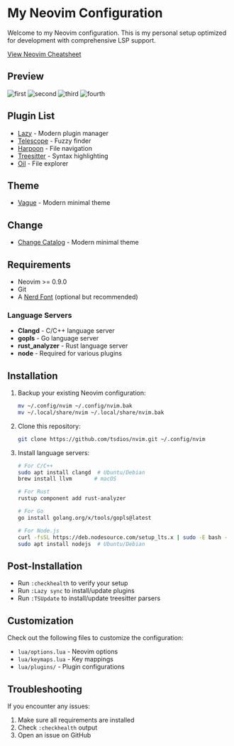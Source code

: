 # My Neovim Configuration

Welcome to my Neovim configuration. This is my personal setup optimized for development with comprehensive LSP support.

[View Neovim Cheatsheet](./CHEATSHEET.md)

## Preview

![first](main.png)
![second](second.png)
![third](third.png)
![fourth](fourth.png)

## Plugin List

- [Lazy](https://github.com/folke/lazy.nvim) - Modern plugin manager
- [Telescope](https://github.com/nvim-telescope/telescope.nvim) - Fuzzy finder
- [Harpoon](https://github.com/ThePrimeagen/harpoon) - File navigation
- [Treesitter](https://github.com/nvim-treesitter/nvim-treesitter) - Syntax highlighting
- [Oil](https://github.com/stevearc/oil.nvim) - File explorer

## Theme

- [Vague](https://github.com/vague2k/vague.nvim) - Modern minimal theme

## Change

- [Change Catalog](CHANGELOG.md) - Modern minimal theme

## Requirements

- Neovim >= 0.9.0
- Git
- A [Nerd Font](https://www.nerdfonts.com/) (optional but recommended)

### Language Servers

- **Clangd** - C/C++ language server
- **gopls** - Go language server
- **rust_analyzer** - Rust language server
- **node** - Required for various plugins

## Installation

1. Backup your existing Neovim configuration:

   ```bash
   mv ~/.config/nvim ~/.config/nvim.bak
   mv ~/.local/share/nvim ~/.local/share/nvim.bak
   ```

2. Clone this repository:

   ```bash
   git clone https://github.com/tsdios/nvim.git ~/.config/nvim
   ```

3. Install language servers:

   ```bash
   # For C/C++
   sudo apt install clangd  # Ubuntu/Debian
   brew install llvm       # macOS

   # For Rust
   rustup component add rust-analyzer

   # For Go
   go install golang.org/x/tools/gopls@latest

   # For Node.js
   curl -fsSL https://deb.nodesource.com/setup_lts.x | sudo -E bash -
   sudo apt install nodejs  # Ubuntu/Debian
   ```

## Post-Installation

- Run `:checkhealth` to verify your setup
- Run `:Lazy sync` to install/update plugins
- Run `:TSUpdate` to install/update treesitter parsers

## Customization

Check out the following files to customize the configuration:

- `lua/options.lua` - Neovim options
- `lua/keymaps.lua` - Key mappings
- `lua/plugins/` - Plugin configurations

## Troubleshooting

If you encounter any issues:

1. Make sure all requirements are installed
2. Check `:checkhealth` output
3. Open an issue on GitHub
